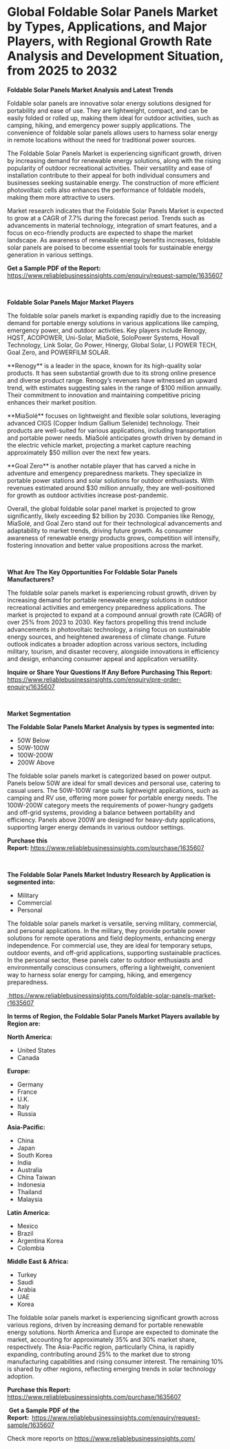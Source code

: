 <p><h1>Global Foldable Solar Panels Market by Types, Applications, and Major Players, with Regional Growth Rate Analysis and Development Situation, from 2025 to 2032</h1></p><p><strong>Foldable Solar Panels Market Analysis and Latest Trends</strong></p>
<p><p>Foldable solar panels are innovative solar energy solutions designed for portability and ease of use. They are lightweight, compact, and can be easily folded or rolled up, making them ideal for outdoor activities, such as camping, hiking, and emergency power supply applications. The convenience of foldable solar panels allows users to harness solar energy in remote locations without the need for traditional power sources.</p><p>The Foldable Solar Panels Market is experiencing significant growth, driven by increasing demand for renewable energy solutions, along with the rising popularity of outdoor recreational activities. Their versatility and ease of installation contribute to their appeal for both individual consumers and businesses seeking sustainable energy. The construction of more efficient photovoltaic cells also enhances the performance of foldable models, making them more attractive to users.</p><p>Market research indicates that the Foldable Solar Panels Market is expected to grow at a CAGR of 7.7% during the forecast period. Trends such as advancements in material technology, integration of smart features, and a focus on eco-friendly products are expected to shape the market landscape. As awareness of renewable energy benefits increases, foldable solar panels are poised to become essential tools for sustainable energy generation in various settings.</p></p>
<p><strong>Get a Sample PDF of the Report:&nbsp;</strong> <a href="https://www.reliablebusinessinsights.com/enquiry/request-sample/1635607?utm_campaign=2132&utm_medium=2&utm_source=Github&utm_content=ia&utm_term=13022025&utm_id=foldable-solar-panels">https://www.reliablebusinessinsights.com/enquiry/request-sample/1635607</a></p>
<p>&nbsp;</p>
<p><strong>Foldable Solar Panels Major Market Players</strong></p>
<p><p>The foldable solar panels market is expanding rapidly due to the increasing demand for portable energy solutions in various applications like camping, emergency power, and outdoor activities. Key players include Renogy, HQST, ACOPOWER, Uni-Solar, MiaSolé, SoloPower Systems, Hovall Technology, Link Solar, Go Power, Hinergy, Global Solar, LI POWER TECH, Goal Zero, and POWERFILM SOLAR.</p><p>**Renogy** is a leader in the space, known for its high-quality solar products. It has seen substantial growth due to its strong online presence and diverse product range. Renogy’s revenues have witnessed an upward trend, with estimates suggesting sales in the range of $100 million annually. Their commitment to innovation and maintaining competitive pricing enhances their market position.</p><p>**MiaSolé** focuses on lightweight and flexible solar solutions, leveraging advanced CIGS (Copper Indium Gallium Selenide) technology. Their products are well-suited for various applications, including transportation and portable power needs. MiaSolé anticipates growth driven by demand in the electric vehicle market, projecting a market capture reaching approximately $50 million over the next few years.</p><p>**Goal Zero** is another notable player that has carved a niche in adventure and emergency preparedness markets. They specialize in portable power stations and solar solutions for outdoor enthusiasts. With revenues estimated around $30 million annually, they are well-positioned for growth as outdoor activities increase post-pandemic.</p><p>Overall, the global foldable solar panel market is projected to grow significantly, likely exceeding $2 billion by 2030. Companies like Renogy, MiaSolé, and Goal Zero stand out for their technological advancements and adaptability to market trends, driving future growth. As consumer awareness of renewable energy products grows, competition will intensify, fostering innovation and better value propositions across the market.</p></p>
<p>&nbsp;</p>
<p><strong>What Are The Key Opportunities For Foldable Solar Panels Manufacturers?</strong></p>
<p><p>The foldable solar panels market is experiencing robust growth, driven by increasing demand for portable renewable energy solutions in outdoor recreational activities and emergency preparedness applications. The market is projected to expand at a compound annual growth rate (CAGR) of over 25% from 2023 to 2030. Key factors propelling this trend include advancements in photovoltaic technology, a rising focus on sustainable energy sources, and heightened awareness of climate change. Future outlook indicates a broader adoption across various sectors, including military, tourism, and disaster recovery, alongside innovations in efficiency and design, enhancing consumer appeal and application versatility.</p></p>
<p><strong>Inquire or Share Your Questions If Any Before Purchasing This Report:</strong> <a href="https://www.reliablebusinessinsights.com/enquiry/pre-order-enquiry/1635607?utm_campaign=2132&utm_medium=2&utm_source=Github&utm_content=ia&utm_term=13022025&utm_id=foldable-solar-panels">https://www.reliablebusinessinsights.com/enquiry/pre-order-enquiry/1635607</a></p>
<p>&nbsp;</p>
<p><strong>Market Segmentation</strong></p>
<p><strong>The Foldable Solar Panels Market Analysis by types is segmented into:</strong></p>
<p><ul><li>50W Below</li><li>50W-100W</li><li>100W-200W</li><li>200W Above</li></ul></p>
<p><p>The foldable solar panels market is categorized based on power output. Panels below 50W are ideal for small devices and personal use, catering to casual users. The 50W-100W range suits lightweight applications, such as camping and RV use, offering more power for portable energy needs. The 100W-200W category meets the requirements of power-hungry gadgets and off-grid systems, providing a balance between portability and efficiency. Panels above 200W are designed for heavy-duty applications, supporting larger energy demands in various outdoor settings.</p></p>
<p><strong>Purchase this Report:&nbsp;</strong><a href="https://www.reliablebusinessinsights.com/purchase/1635607?utm_campaign=2132&utm_medium=2&utm_source=Github&utm_content=ia&utm_term=13022025&utm_id=foldable-solar-panels">https://www.reliablebusinessinsights.com/purchase/1635607</a></p>
<p>&nbsp;</p>
<p><strong>The Foldable Solar Panels Market Industry Research by Application is segmented into:</strong></p>
<p><ul><li>Military</li><li>Commercial</li><li>Personal</li></ul></p>
<p><p>The foldable solar panels market is versatile, serving military, commercial, and personal applications. In the military, they provide portable power solutions for remote operations and field deployments, enhancing energy independence. For commercial use, they are ideal for temporary setups, outdoor events, and off-grid applications, supporting sustainable practices. In the personal sector, these panels cater to outdoor enthusiasts and environmentally conscious consumers, offering a lightweight, convenient way to harness solar energy for camping, hiking, and emergency preparedness.</p></p>
<p><a href="https://www.reliablebusinessinsights.com/foldable-solar-panels-market-r1635607?utm_campaign=2132&utm_medium=2&utm_source=Github&utm_content=ia&utm_term=13022025&utm_id=foldable-solar-panels">&nbsp;https://www.reliablebusinessinsights.com/foldable-solar-panels-market-r1635607</a></p>
<p><strong>In terms of Region, the Foldable Solar Panels Market Players available by Region are:</strong></p>
<p>
    <p> <strong> North America: </strong>
        <ul>
            <li>United States</li>
            <li>Canada</li>
        </ul>
        </p> 
    <p> <strong> Europe: </strong>
        <ul>
            <li>Germany</li>
            <li>France</li>
            <li>U.K.</li>
            <li>Italy</li>
            <li>Russia</li>
        </ul>
        </p> 
    <p> <strong> Asia-Pacific: </strong>
        <ul>
            <li>China</li>
            <li>Japan</li>
            <li>South Korea</li>
            <li>India</li>
            <li>Australia</li>
            <li>China Taiwan</li>
            <li>Indonesia</li>
            <li>Thailand</li>
            <li>Malaysia</li>
        </ul>
        </p> 
    <p> <strong> Latin America: </strong>
        <ul>
            <li>Mexico</li>
            <li>Brazil</li>
            <li>Argentina Korea</li>
            <li>Colombia</li>
        </ul>
        </p> 
    <p> <strong> Middle East & Africa: </strong>
        <ul>
            <li>Turkey</li>
            <li>Saudi</li>
            <li>Arabia</li>
            <li>UAE</li>
            <li>Korea</li>
        </ul>
    </p>
    </p>
<p><p>The foldable solar panels market is experiencing significant growth across various regions, driven by increasing demand for portable renewable energy solutions. North America and Europe are expected to dominate the market, accounting for approximately 35% and 30% market share, respectively. The Asia-Pacific region, particularly China, is rapidly expanding, contributing around 25% to the market due to strong manufacturing capabilities and rising consumer interest. The remaining 10% is shared by other regions, reflecting emerging trends in solar technology adoption.</p></p>
<p><strong>Purchase this Report: </strong><a href="https://www.reliablebusinessinsights.com/purchase/1635607?utm_campaign=2132&utm_medium=2&utm_source=Github&utm_content=ia&utm_term=13022025&utm_id=foldable-solar-panels">https://www.reliablebusinessinsights.com/purchase/1635607</a></p>
<p>&nbsp;<strong>Get a Sample PDF of the Report:&nbsp;&nbsp;</strong><a href="https://www.reliablebusinessinsights.com/enquiry/request-sample/1635607?utm_campaign=2132&utm_medium=2&utm_source=Github&utm_content=ia&utm_term=13022025&utm_id=foldable-solar-panels">https://www.reliablebusinessinsights.com/enquiry/request-sample/1635607</a></p>
<p><strong></strong></p>
<p>Check more reports on <a href="https://www.reliablebusinessinsights.com/?utm_campaign=2132&utm_medium=2&utm_source=Github&utm_content=ia&utm_term=13022025&utm_id=foldable-solar-panels">https://www.reliablebusinessinsights.com/</a></p>